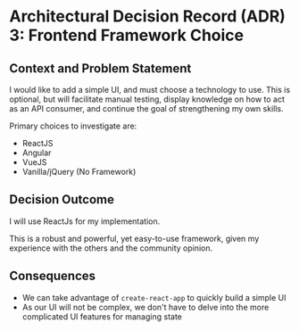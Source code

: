 # Architectural Decision Record (ADR) 3: Frontend Framework Choice

## Context and Problem Statement

I would like to add a simple UI, and must choose a technology to use.
This is optional, but will facilitate manual testing, display knowledge on how to act as an API consumer,
and continue the goal of strengthening my own skills.

Primary choices to investigate are:

* ReactJS
* Angular
* VueJS
* Vanilla/jQuery (No Framework)

## Decision Outcome

I will use ReactJs for my implementation.

This is a robust and powerful, yet easy-to-use framework, given my experience with the others and the community opinion.

## Consequences

* We can take advantage of `create-react-app` to quickly build a simple UI
* As our UI will not be complex, we don't have to delve into the more complicated UI features for managing state
